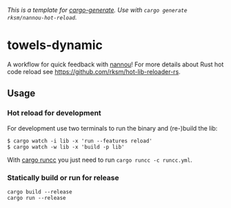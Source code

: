 _This is a template for [cargo-generate](https://cargo-generate.github.io/cargo-generate/)._
_Use with `cargo generate rksm/nannou-hot-reload`._

# towels-dynamic

A workflow for quick feedback with [nannou](https://nannou.cc/)! For more details about Rust hot code reload see https://github.com/rksm/hot-lib-reloader-rs.

## Usage

### Hot reload for development

For development use two terminals to run the binary and (re-)build the lib:

```shell
$ cargo watch -i lib -x 'run --features reload'
$ cargo watch -w lib -x 'build -p lib'
```

With [cargo runcc](https://crates.io/crates/runcc) you just need to run `cargo runcc -c runcc.yml`.

### Statically build or run for release

```shell
cargo build --release
cargo run --release
```
